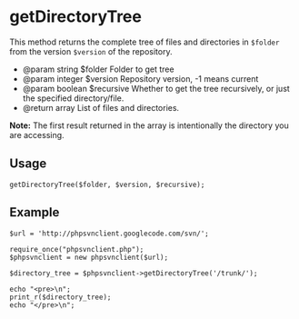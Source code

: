 # getDirectoryTree #

This method returns the complete tree of files and directories in `$folder` from the version `$version` of the repository.
  * @param string  $folder Folder to get tree
  * @param integer $version Repository version, -1 means current
  * @param boolean $recursive Whether to get the tree recursively, or just the specified directory/file.
  * @return array List of files and directories.

**Note:** The first result returned in the array is intentionally the directory you are accessing.

## Usage ##
```
getDirectoryTree($folder, $version, $recursive);
```

## Example ##
```
$url = 'http://phpsvnclient.googlecode.com/svn/';

require_once("phpsvnclient.php");
$phpsvnclient = new phpsvnclient($url);

$directory_tree = $phpsvnclient->getDirectoryTree('/trunk/');

echo "<pre>\n";
print_r($directory_tree);
echo "</pre>\n";
```